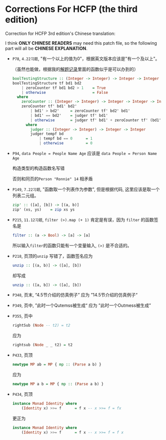 # Corrections For HCFP (the third edition)

Correction for HCFP 3rd edition's Chinese translation:

I think **ONLY CHINESE READERS** may need this patch file, so the following part will all be **CHINESE EXPLANATION**.

- `P78`, `4.22习题`, "有一个以上的值为0"，根据英文版本应该是"有一个及以上"。

   （虽然也能做，根据我的[解题记录](https://github.com/tonyfloatersu/solution-haskell-craft-of-FP/blob/master/Chapter_4_my_note.hs)里面的函数似乎是可以办到的）

   ```haskell
   boolTestingStructure :: (Integer -> Integer) -> Integer -> Integer -> Bool
   boolTestingStructure tf bd1 bd2
       | zeroCounter tf bd1 bd2 > 1    = True
       | otherwise                     = False
     where
       zeroCounter :: (Integer -> Integer) -> Integer -> Integer -> Integer
       zeroCounter tf' bd1' bd2'
           | bd1' > bd2'     = zeroCounter tf' bd2' bd1'
           | bd1' == bd2'    = judger tf' bd1'
           | otherwise       = judger tf' bd1' + zeroCounter tf' (bd1' + 1) bd2'
         where
           judger :: (Integer -> Integer) -> Integer -> Integer
           judger tempf bd
               | tempf bd == 0      = 1
               | otherwise          = 0
   ```

- `P94`, `data People = People Name Age`  应该是 `data People = Person Name Age` 

   构造类型的构造函数名写错

   否则和同页的`Person "Ronnie" 14` 相矛盾

- `P149`, `7.22习题`, "函数取一个列表作为参数", 但是根据代码, 这里应该是取一个列表二元组。

   ```Haskell
   zip' :: ([a], [b]) -> [(a, b)]
   zip' (xs, ys)    = zip xs ys
   ```

- `P215`, `11.12习题`, `filter (>).map (+ 1)` 肯定是有误，因为 `filter` 的函数签名是

   ```haskell
   filter :: (a -> Bool) -> [a] -> [a]
   ```

   所以输入`filter`的函数只能有一个变量输入, `(>)` 是不合适的。

- `P218`, 页顶的`unzip` 写错了，函数签名应为

   ```Haskell
   unzip :: [(a, b)] -> ([a], [b])
   ```

   却写成  

   ````haskell
   unzip :: ([a, b]) -> ([a], [b])
   ````

- `P348`, 页末, “4.5节介绍的仿真例子” 应为 ”14.5节介绍的仿真例子“

- `P349`, 页中, ”此时一个Qutemss被生成“ 应为 ”此时一个Outmess被生成”

- `P355`, 页中

   ```Haskell
   rightSub (Node -- t2) = t2
   ```

   应为

   ```haskell
   rightsub (Node _ _ t2) = t2
   ```


- `P433`, 页顶

   ```haskell
   newtype MP ab = MP { mp :: (Parse a b) }
   ```

   应为

   ```haskell
   newtype MP a b = MP { mp :: (Parse a b) }
   ```

- `P434`, 页顶

   ```haskell
   instance Monad Identity where
       (Identity x) >>= f      = f x -- x >>= f = fx
   ```

   更正为

   ```haskell
   instance Monad Identity where
       (Identity x) >>= f      = f x -- x >>= f = f x
   ```

   ​

